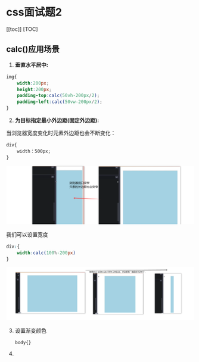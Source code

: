 # css面试题2
[[toc]]
[TOC]
## calc()应用场景

1. **垂直水平居中:**

```css
img{
    width:200px;
    height:200px;
    padding-top:calc(50vh-200px/2);
    padding-left:calc(50vw-200px/2);
}
```

2. **为目标指定最小外边距(固定外边距):**

当浏览器宽度变化时元素外边距也会不断变化：

```css
div{
    width：500px;
}
```



![image-20201031171010865](../../.vuepress/public/assets/img/image-20201031171010865.png)

我们可以设置宽度

```css
div:{
    width:calc(100%-200px)
}
```

![image-20201031171419734](../../.vuepress/public/assets/img/image-20201031171419734.png)

3. 设置渐变颜色

   ```css
   body{}
   ```

4. 



































